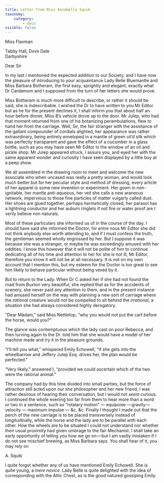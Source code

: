 ```yaml
---
title: Letter from Miss Annabella Squib
taxonomy:
    category:
        - docs
visible: false
---
```

<div class="author">Miss Flaxman</div>

Tabby Hall, Dove Dale  
Darbyshire

Dear Sir

In my last I mentioned the expected addition to our Society, and I have now the pleasure of introducing to your acquaintance Lady Belle Bluemantle and Miss Barbara Botheram, the first easy, sprightly and elegant, exactly what Dr Cardamom and I supposed from the turn of her letters she would prove.  

Miss Botheram is much more difficult to describe, or rather it should be said, she is indescribable. I wished the Dr to have written to you Mr Editor but as he for the present declines it, I shall inform you that about half an hour before dinner, Miss B’s vehicle drove up to the door. Mr Julep, who had that moment returned from one of his botanizing perambulations, flew to hand her from the carriage. Well, Sir, the fair stranger with the assistance of the gallant compounder of cordials alighted, her appearance was rather extraordinary, being entirely enveloped in a mantle of green oil’d silk which was perfectly transparent and gave the effect of a cucumber in a glass bottle, such as you may have seen Mr Editor in the window of an oil and pickle shop. Mr Julep appeared struck, I assure you, and eyed her with the same apparent wonder and curiosity I have seen displayed by a little boy at a peep show.  

We all assembled in the drawing room to meet and welcome the new associate who when uncased was really a pretty woman, and would look much better but for her peculiar style and method of dressing, every article of her apparel is some new invention or experiment. Her gown in non-ignitable, her mantle anti-aqueous, her veil she calls a new araneous network, impervious to those fine particles of matter vulgarly called dust. Her shoes are glued together, perhaps *hermetically* closed, her parasol has a lightning conductor and her auburn ringlets if not fire or water proof are I verily believe non naturals.  

Most of these particulars she informed us of in the course of the day. I should have said she informed the Doctor, for entre nous Mr Editor she did not think anybody else worth attending to, and if I must confess the truth, the gentleman seemed wholly engrossed by her. But I suppose it was because she was a stranger, or maybe he was exceedingly amused with her oddities. I know this however that it will not be polite of him to continue dedicating all of his time and attention to her for she is not ill, Mr Editor, therefore you know it will not be at all necessary. It is not on my own account that I mention this, but my esteem for the Doctor is too great to see him likely to behave particular without being vexed by it.  

But to return to the Lady. When Dr C asked her if she had not found the road from Buxton very beautiful, she replied that as for the accidents of scenery, she never paid any attention to them, and in the present instance had amused herself on the way with planning a new sort of carriage where the *rational* creature would not be compelled to sit behind the *irrational*, a situation she had always considered highly derogatory.

“Dear Madam,” said Miss Nettletop, “why you would not put the cart before the horse, would you?”

The glance was contemptuous which the lady cast on poor Rebecca, and then turning again to the Dr. told him that she would have a model of her machine made and try it in the pleasure grounds.  

“I’ll tell you what,” whispered Emily Echowell, “if she gets into the wheelbarrow and Jeffery Julep Esq. drives her, the plan would be perfected.”  

“Very likely,” answered I, “provided we could ascertain which of the two were the rational animal.”  

The company had by this time divided into small parties, but the force of attraction still acted upon our she philosopher and her new friend, I was rather desirous of hearing their conversation, but I would not *seem* curious. I continued the whole evening too far from them to hear more than a word or two in a sentence, such as “rotalary motion” — equipoise — gravity — velocity — maximum impulse — &c. &c. Finally I thought I made out that the perch of the new carriage is to be placed transversely instead of longitudinally, while the horse and the lady are to be parallel with each other. How the wheels are to be situated I could not understand nor whether their usual proximity had given umbrage to the fair Mechanist. I shall take an early opportunity of telling you how we go on — but I am vastly mistaken if I do not see mischief brewing, as Miss Barbara says. You shall hear of it, you may rely on 

A. Squib

I quite forgot whether any of *us* have mentioned Emily Echowell. She is quite young, a *mere novice*. Lady Belle is quite delighted with the idea of corresponding with the Attic Chest, as is the good natured gossiping Emily.